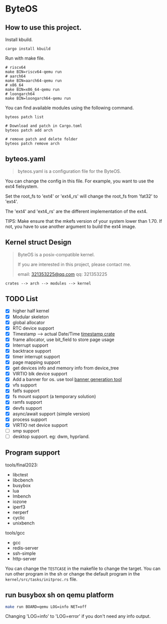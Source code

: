 # ByteOS

## How to use this project.

Install kbuild.
```shell
cargo install kbuild
```

Run with make file.

```shell
# riscv64
make BIN=riscv64-qemu run
# aarch64
make BIN=aarch64-qemu run
# x86_64
make BIN=x86_64-qemu run
# loongarch64
make BIN=loongarch64-qemu run
```

You can find available modules using the following command.

```shell
byteos patch list

# Download and patch in Cargo.toml
byteos patch add arch

# remove patch and delete folder
byteos patch remove arch
```

## byteos.yaml

> byteos.yaml is a configuration file for the ByteOS.

You can change the config in this file. For example, you want to use the ext4 fielsystem.

Set the root_fs to 'ext4' or 'ext4_rs' will change the root_fs from 'fat32' to 'ext4'.

The 'ext4' and 'ext4_rs' are the different implementation of the ext4.

TIPS: Make ensure that the mkefs version of your system lower than 1.70. If not, you have to use another argument to build the ext4 image.


## Kernel struct Design

> ByteOS is a posix-compatible kernel.
>
> If you are interested in this project, please contact me.
>
> email: 321353225@qq.com  qq: 321353225

```plain
crates --> arch --> modules --> kernel
```

## TODO List
- [x] higher half kernel
- [x] Modular skeleton
- [x] global allocator
- [x] RTC device support
- [x] Timestamp --> actual Date/Time [timestamp crate](crates/timestamp/)
- [x] frame allocator, use bit_field to store page usage
- [x] Interrupt support
- [x] backtrace support
- [x] timer interrupt support
- [x] page mapping support
- [x] get devices info and memory info from device_tree
- [x] VIRTIO blk device support
- [x] Add a banner for os. use tool [banner generation tool](http://patorjk.com/software/taag/#p=display&f=Big&t=ByteOS)
- [x] vfs support
- [x] fatfs support
- [x] fs mount support (a temporary solution)
- [x] ramfs support
- [x] devfs support
- [x] async/await support (simple version)
- [x] process support
- [x] VIRTIO net device support
- [ ] smp support
- [ ] desktop support. eg: dwm, hyprland.

## Program support


tools/final2023:

- libctest
- libcbench
- busybox
- lua
- lmbench
- iozone
- iperf3
- nerperf
- cyclic
- unixbench

tools/gcc

- gcc
- redis-server
- ssh-simple
- http-server

You can change the `TESTCASE` in the makefile to change the target. You can run other program in the sh or change the default program in the `kernel/src/tasks/initproc.rs` file.

## run busybox sh on qemu platform

```bash
make run BOARD=qemu LOG=info NET=off
```

Changing 'LOG=info' to 'LOG=error' if you don't need any info output.
